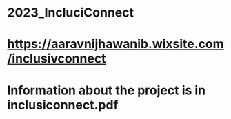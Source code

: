 # 2023_IncluciConnect
# https://aaravnijhawanib.wixsite.com/inclusivconnect
# Information about the project is in inclusiconnect.pdf
